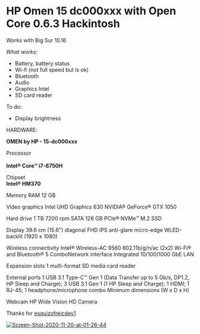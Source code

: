 # HP Omen 15 dc000xxx with Open Core 0.6.3 Hackintosh
Works with Big Sur 10.16


<i>What works:</i>

* Battery, battery status
* Wi-fi (not full speed but is ok)
* Bluetooth
* Audio
* Graphics Intel
* SD card reader



To do:
* Display brightness




HARDWARE:
	
<b>OMEN by HP - 15-dc000xxx</b> 

Processor</br>	
<b>Intel® Core™ i7-8750H</b>

Chipset</br>
<b>Intel® HM370</b>

Memory RAM
12 GB 

Video graphics
Intel UHD Graphics 630
NVIDIA® GeForce® GTX 1050

Hard drive
1 TB 7200 rpm SATA
128 GB PCIe® NVMe™ M.2 SSD

Display
39.6 cm (15.6") diagonal FHD IPS anti-glare micro-edge WLED-backlit (1920 x 1080)

Wireless connectivity
Intel® Wireless-AC 9560 802.11b/g/n/ac (2x2) Wi-Fi® and Bluetooth® 5 ComboNetwork interface
Integrated 10/100/1000 GbE LAN

Expansion slots
1 multi-format SD media card reader

External ports
1 USB 3.1 Type-C™ Gen 1 (Data Transfer up to 5 Gb/s, DP1.2, HP Sleep and Charge); 3 USB 3.1 Gen 1 (1 HP Sleep and Charge); 1 HDMI; 1 RJ-45; 1 headphone/microphone combo
Minimum dimensions (W x D x H)
	
Webcam
HP Wide Vision HD Camera 








Thanks for <a href="https://github.com/esquizofreicdev1">esquizofreicdev1</a>





<a href="https://ibb.co/HTW2tZL"><img src="https://i.ibb.co/LdLPxKD/Screen-Shot-2020-11-20-at-01-26-44.png" alt="Screen-Shot-2020-11-20-at-01-26-44" border="0"></a>






